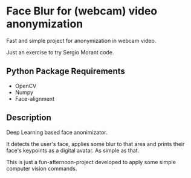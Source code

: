 # Face Blur for (webcam) video anonymization

Fast and simple project for anonymization in webcam video.

Just an exercise to try Sergio Morant code. 


## Python Package Requirements

- OpenCV
- Numpy
- Face-alignment

## Description

Deep Learning based face anonimizator. 

It detects the user's face, applies some blur to that area and prints their face's keypoints as a digital avatar. As simple as that.

This is just a fun-afternoon-project developed to apply some simple computer vision commands.




